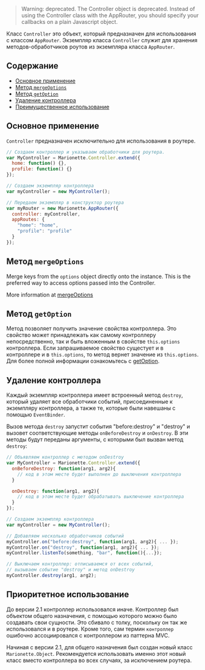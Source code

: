 > Warning: deprecated. The Controller object is deprecated. Instead of using the Controller
> class with the AppRouter, you should specify your callbacks on a plain Javascript object.

Класс `Controller` это объект, который предназначен для использования с классом `AppRouter`. Экземпляр класса `Controller` служит для хранения методов-обработчиков роутов из экземпляра класса `AppRouter`.

## Содержание

* [Основное применение](#basic-use)
* [Метод `mergeOptions`](#mergeoptions)
* [Метод `getOption`](#get-option)
* [Удаление контроллера](#destroying-a-controller)
* [Преимущественное использование](#prior-usage)

## <a name="basic-use"></a> Основное применение

`Controller` предназначен исключительно для использования в роутере.

```js
// Создаем контроллер и указываем обработчики для роутера.
var MyController = Marionette.Controller.extend({
  home: function() {},
  profile: function() {}
});

// Создаем экземпляр контроллера
var myController = new MyController();

// Передаем экземпляр в конструктор роутера
var myRouter = new Marionette.AppRouter({
  controller: myController,
  appRoutes: {
    "home": "home",
    "profile": "profile"
  }
});
```

## <a name="mergeoptions"> Метод `mergeOptions`

Merge keys from the `options` object directly onto the instance. This is the preferred way to access options
passed into the Controller.

More information at [mergeOptions](../functions/#marionettemergeoptions)

## <a name="get-option"></a> Метод `getOption`

Метод позволяет получить значение свойства контроллера. Это свойство может принадлежать как самому контроллеру непосредственно, так и быть вложенным в свойстве `this.options` контроллера. Если запрашиваемое свойство сущестует и в контроллере и в `this.options`, то метод вернет значение из `this.options`.
Для более полной информации ознакомьтесь с [getOption](../functions/#marionettegetoption).

## <a name="destroying-a-controller"></a> Удаление контроллера

Каждый экземпляр контроллера имеет встроенный метод `destroy`,
который удаляет все обработчики событий, присоединенные к экземпляру контроллера,
а также те, которые были навешаны с помощью `EventBinder`.

Вызов метода `destroy` запустит события "before:destroy" и "destroy" и вызовет
соответствующие методы `onBeforeDestroy` и `onDestroy`. В эти методы будут переданы
аргументы, с которыми был вызван метод `destroy`:

```js
// Объявляем контроллер с методом onDestroy
var MyController = Marionette.Controller.extend({
  onBeforeDestroy: function(arg1, arg2){
    // код в этом месте будет выполнен до выключения контроллера
  }

  onDestroy: function(arg1, arg2){
    // код в этом месте будет обрабатывать выключение контроллера
  }
});

// Создаем экземпляр контроллера
var myController = new MyController();

// Добавляем несколько обработчиков событий
myController.on("before:destroy", function(arg1, arg2){ ... });
myController.on("destroy", function(arg1, arg2){ ... });
myController.listenTo(something, "bar", function(){...});

// Выключаем контроллер: отписываемся от всех событий,
// вызываем событие "destroy" и метод onDestroy
myController.destroy(arg1, arg2);
```

## <a name="prior-usage"></a> Приоритетное использование

До версии 2.1 контроллер использовался иначе. Контроллер был объектом общего назначения, с помощью которого можно было создавать свои сущности. Это сбивало с толку, поскольку он так же использовался и в роутере. Кроме того, сам термин `контроллер` ошибочно ассоциировался с контроллером из паттерна MVC.

Начиная с версии 2.1, для общего назначения был создан новый класс `Marionette.Object`.
Рекомендуется использовать именно этот новый класс вместо контроллера во всех случаях, за исключением роутера.
